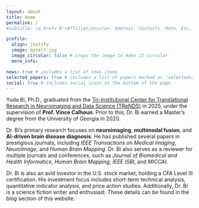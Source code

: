 ```yaml
---
layout: about
title: Home
permalink: /
#subtitle: <a href='#'>Affiliations</a>. Address. Contacts. Moto. Etc.

profile:
  align: justify 
  image: myself.jpg
  image_circular: false # crops the image to make it circular
  more_info: 

news: true # includes a list of news items
selected_papers: true # includes a list of papers marked as "selected={true}"
social: true # includes social icons at the bottom of the page
---
```


Yuda Bi, Ph.D., graduated from the [Tri-Institutional Center for Translational Research in Neuroimaging and Data Science (TReNDS)](http://trendscenter.org) in 2025, under the supervision of **Prof. Vince Calhoun**. Prior to this, Dr. Bi earned a Master’s degree from the University of Georgia in 2020. 

Dr. Bi’s primary research focuses on **neuroimaging**, **multimodal fusion**, and **AI-driven brain disease diagnosis**. He has published several papers in prestigious journals, including *IEEE Transactions on Medical Imaging*, *NeuroImage*, and *Human Brain Mapping*. Dr. Bi also serves as a reviewer for multiple journals and conferences, such as *Journal of Biomedical and Health Informatics*, *Human Brain Mapping*, *IEEE ISBI*, and *MICCAI*.

Dr. Bi is also an avid investor in the U.S. stock market, holding a CFA Level III certification. His investment focus includes short-term technical analysis, quantitative indicator analysis, and price action studies. Additionally, Dr. Bi is a science fiction writer and enthusiast. These details can be found in the *blog* section of this website.


&nbsp;
&nbsp;



